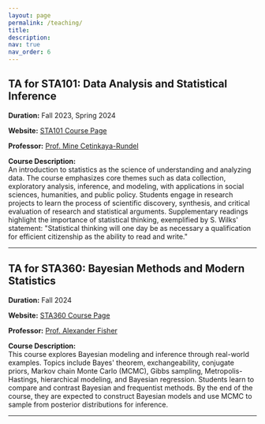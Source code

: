 ```yaml
---
layout: page
permalink: /teaching/
title: 
description:
nav: true
nav_order: 6
---
```


## TA for STA101: Data Analysis and Statistical Inference

**Duration:** Fall 2023, Spring 2024  

**Website:** [STA101 Course Page](https://sta101-f23.github.io/)

**Professor:** [Prof. Mine Cetinkaya-Rundel](https://scholars.duke.edu/person/mine)

**Course Description:**  
An introduction to statistics as the science of understanding and analyzing data. The course emphasizes core themes such as data collection, exploratory analysis, inference, and modeling, with applications in social sciences, humanities, and public policy. Students engage in research projects to learn the process of scientific discovery, synthesis, and critical evaluation of research and statistical arguments. Supplementary readings highlight the importance of statistical thinking, exemplified by S. Wilks' statement: "Statistical thinking will one day be as necessary a qualification for efficient citizenship as the ability to read and write."

---

## TA for STA360: Bayesian Methods and Modern Statistics

**Duration:** Fall 2024

**Website:** [STA360 Course Page](https://sta360-fa24.github.io/)

**Professor:** [Prof. Alexander Fisher](https://scholars.duke.edu/person/Alexander.Fisher)

**Course Description:**  
This course explores Bayesian modeling and inference through real-world examples. Topics include Bayes' theorem, exchangeability, conjugate priors, Markov chain Monte Carlo (MCMC), Gibbs sampling, Metropolis-Hastings, hierarchical modeling, and Bayesian regression. Students learn to compare and contrast Bayesian and frequentist methods. By the end of the course, they are expected to construct Bayesian models and use MCMC to sample from posterior distributions for inference.

---
